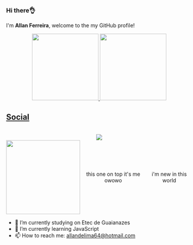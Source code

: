  ### Hi there👌
I'm **Allan Ferreira**, welcome to the my GitHub profile!
<br>
<div align="center">

<a href="https://github.com/yotozangue">

<img height="180em" src="https://github-readme-stats.vercel.app/api?username=yotozangue&show_icons=true&theme=radical&include_all_commits=true&count_private=true"/>

<img height="180em" src="https://github-readme-stats.vercel.app/api/top-langs/?username=yotozangue&layout=compact&langs_count=8&theme=radical"/>

</div>



## Social
  <div align="center" style="display: inline_block"><br>
      <a href="https://instagram.com/yotozangue" target="_blank">
        <img src="https://img.shields.io/badge/-Instagram-%23E4405F?style=for-the-badge&logo=instagram&logoColor=white" target="_blank">
      </a>
  </div>
  
  <div align="center" style="display: flex; align-items: center;"><br>
      <img src="https://i.ibb.co/q0kh4FH/eu-300.png" width="200px"> 
    <p>this one on top it's me owowo</p>
    <p>i'm new in this world</p>
  </div>
  
- 🔭 I’m currently studying on Etec de Guaianazes
- 🌱 I’m currently learning JavaScript
- 📫 How to reach me: allandelima64@hotmail.com
